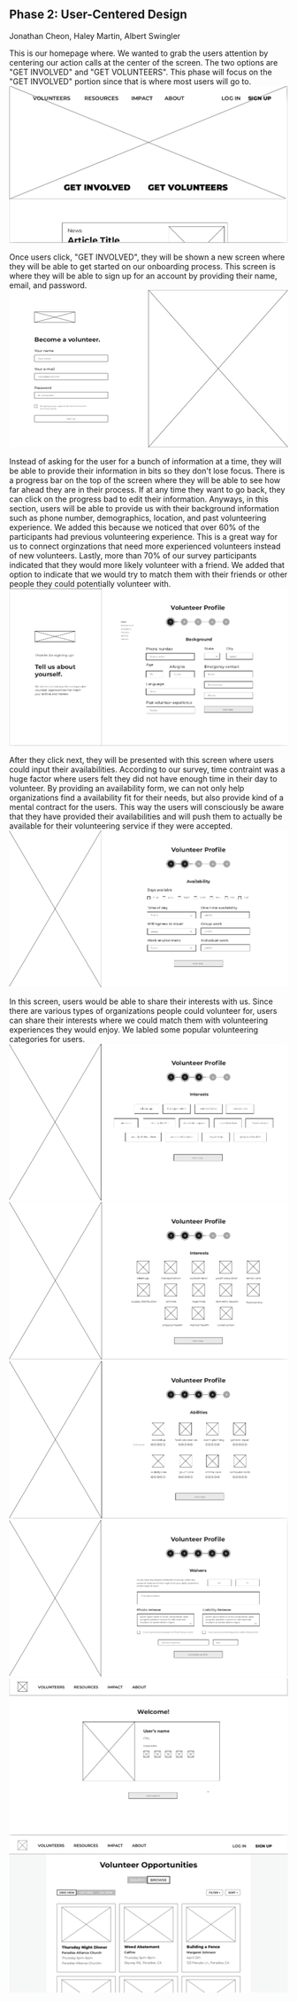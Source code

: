 ## Phase 2: User-Centered Design
Jonathan Cheon, Haley Martin, Albert Swingler

This is our homepage where. We wanted to grab the users attention by centering our action calls at the center of the screen. The two options are "GET INVOLVED" and "GET VOLUNTEERS". This phase will focus on the "GET INVOLVED" portion since that is where most users will go to. 
![first](../assets/1.png)

Once users click, "GET INVOLVED", they will be shown a new screen where they will be able to get started on our onboarding process. This screen is where they will be able to sign up for an account by providing their name, email, and password. 
![second](../assets/2.png)

Instead of asking for the user for a bunch of information at a time, they will be able to provide their information in bits so they don't lose focus. There is a progress bar on the top of the screen where they will be able to see how far ahead they are in their process. If at any time they want to go back, they can click on the progress bad to edit their information. Anyways, in this section, users will be able to provide us with their background information such as phone number, demographics, location, and past volunteering experience. We added this because we noticed that over 60% of the participants had previous volunteering experience. This is a great way for us to connect orginzations that need more experienced volunteers instead of new volunteers. Lastly, more than 70% of our survey participants indicated that they would more likely volunteer with a friend. We added that option to indicate that we would try to match them with their friends or other people they could potentially volunteer with. 
![third](../assets/3.png)

After they click next, they will be presented with this screen where users could input their availabilities. According to our survey, time contraint was a huge factor where users felt they did not have enough time in their day to volunteer. By providing an availability form, we can not only help organizations find a availability fit for their needs, but also provide kind of a mental contract for the users. This way the users will consciously be aware that they have provided their availabilities and will push them to actually be available for their volunteering service if they were accepted. 
![fourth](../assets/4.png)

In this screen, users would be able to share their interests with us. Since there are various types of organizations people could volunteer for, users can share their interests where we could match them with volunteering experiences they would enjoy. We labled some popular volunteering categories for users. 
![fifth](../assets/5.png)
![sixth](../assets/6.png)
![seventh](../assets/7.png)
![eighth](../assets/8.png)
![ninth](../assets/9.png)
![tenth](../assets/10.png)
